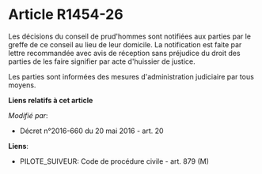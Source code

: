 # Article R1454-26

Les décisions du conseil de prud'hommes sont notifiées aux parties par le greffe de ce conseil au lieu de leur domicile. La
notification est faite par lettre recommandée avec avis de réception sans préjudice du droit des parties de les faire
signifier par acte d'huissier de justice.

Les parties sont informées des mesures d'administration judiciaire par tous moyens.

**Liens relatifs à cet article**

_Modifié par_:

  - Décret n°2016-660 du 20 mai 2016 - art. 20

**Liens**:

  - PILOTE_SUIVEUR: Code de procédure civile - art. 879 (M)
